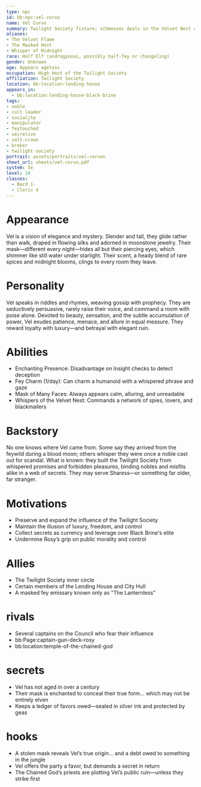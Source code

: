 ```yaml
---
type: npc
id: bb:npc:vel-corvo
name: Vel Corvo
summary: Twilight Society fixture; schmoozes deals in the Velvet Nest above the Lending House.
aliases:
- The Velvet Flame
- The Masked Host
- Whisper of Midnight
race: Half Elf (androgynous, possibly half-fey or changeling)
gender: Unknown
age: Appears ageless
occupation: High Host of the Twilight Society
affiliation: Twilight Society
location: bb:location:lending-house
appears_in:
  - bb:location:lending-house-black-brine
tags:
- noble
- cult leader
- socialite
- manipulator
- feytouched
- secretive
- salt-crown
- broker
- twilight-society
portrait: assets/portraits/vel-corven
sheet_url: sheets/vel-corvo.pdf
system: 5e
level: 14
classes: 
  - Bard 1-
  - Cleric 4
---
```


# Appearance 
  Vel is a vision of elegance and mystery. Slender and tall, they glide
  rather than walk, draped in flowing silks and adorned in moonstone jewelry. Their
  mask—different every night—hides all but their piercing eyes, which shimmer like
  still water under starlight. Their scent, a heady blend of rare spices and midnight
  blooms, clings to every room they leave.

# Personality 
  Vel speaks in riddles and rhymes, weaving gossip with prophecy. They
  are seductively persuasive, rarely raise their voice, and command a room with poise
  alone. Devoted to beauty, sensation, and the subtle accumulation of power, Vel exudes
  patience, menace, and allure in equal measure. They reward loyalty with luxury—and
  betrayal with elegant ruin.

# Abilities
- Enchanting Presence: Disadvantage on Insight checks to detect deception
- Fey Charm (1/day): Can charm a humanoid with a whispered phrase and gaze
- Mask of Many Faces: Always appears calm, alluring, and unreadable
- Whispers of the Velvet Nest: Commands a network of spies, lovers, and blackmailers

# Backstory
  No one knows where Vel came from. Some say they arrived from the feywild
  during a blood moon; others whisper they were once a noble cast out for scandal.
  What is known: they built the Twilight Society from whispered promises and forbidden
  pleasures, binding nobles and misfits alike in a web of secrets. They may serve
  Sharess—or something far older, far stranger.


# Motivations
- Preserve and expand the influence of the Twilight Society
- Maintain the illusion of luxury, freedom, and control
- Collect secrets as currency and leverage over Black Brine's elite
- Undermine Rosy’s grip on public morality and control

# Allies
- The Twilight Society inner circle
- Certain members of the Lending House and City Hull
- A masked fey emissary known only as "The Lanternless"

# rivals
- Several captains on the Council who fear their influence
- bb:Page:captain-gun-deck-rosy
- bb:location:temple-of-the-chained-god

# secrets
- Vel has not aged in over a century
- Their mask is enchanted to conceal their true form… which may not be entirely elven
- Keeps a ledger of favors owed—sealed in silver ink and protected by geas

# hooks
- A stolen mask reveals Vel’s true origin… and a debt owed to something in the jungle
- Vel offers the party a favor, but demands a secret in return
- The Chained God’s priests are plotting Vel’s public ruin—unless they strike first
